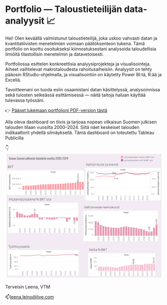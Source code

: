 # Portfolio — Taloustieteilijän data-analyysit 📈

Hei! Olen keväällä valmistunut taloustieteilijä, joka uskoo vahvasti datan ja kvantitatiivisten menetelmien voimaan päätöksenteon tukena. Tämä portfolio on koottu osoitukseksi kiinnostuksestani analysoida taloudellisia ilmiöitä tilastollisin menetelmin ja datavetoisesti.

Portfoliossa esittelen konkreettisia analyysiprojekteja ja visualisointeja. Aiheet vaihtelevat makrotaloudesta rahoitusaiheisiin. Analyysit on tehty pääosin RStudio-ohjelmalla, ja visualisointiin on käytetty Power BI:tä, R:ää ja Exceliä.

Tavoitteenani on tuoda esiin osaamistani datan käsittelyssä, analysoinnissa sekä tulosten selkeässä esittämisessä — näitä taitoja haluan käyttää tulevassa työssäni.

👉 [Pääset lukemaan portfolioni PDF-version tästä](./Portfolio_Leena.pdf)

Alla oleva dashboard on tiivis ja tarjoaa nopean vilkaisun Suomen julkisen talouden tilaan vuosilta 2000–2024. Siitä näet keskeiset talouden indikaattorit yhdellä silmäyksellä. Tämä dashboard on toteutettu Tableau Publicilla

👇 ![Dashboard Suomen julkisesta taloudesta vuosilta 2000-2024](https://raw.githubusercontent.com/leenaleino/portfolio/main/Dashboard%203.png)




Terveisin Leena, VTM

📫leena.leino@live.com
